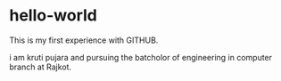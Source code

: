 # hello-world
This is my first experience with GITHUB.

i am kruti pujara and pursuing the batcholor of engineering in computer branch at Rajkot.
